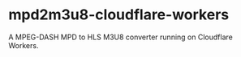 # mpd2m3u8-cloudflare-workers

A MPEG-DASH MPD to HLS M3U8 converter running on Cloudflare Workers.
